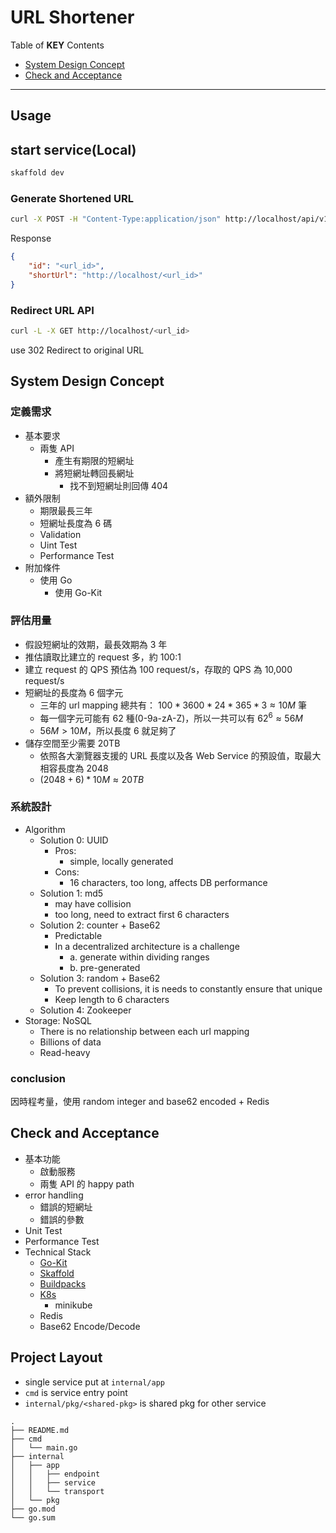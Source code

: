 # URL Shortener

Table of **KEY** Contents
- [System Design Concept](#system-design-concept)
- [Check and Acceptance](#check-and-acceptance)

---

## Usage

## start service(Local)
```zsh
skaffold dev
```

### Generate Shortened URL
```zsh
curl -X POST -H "Content-Type:application/json" http://localhost/api/v1/urls -d '{"url": "<original_url>","expireAt": "2021-02-08T09:20:41Z"}'
```
Response
```json
{
    "id": "<url_id>",
    "shortUrl": "http://localhost/<url_id>"
}
```

### Redirect URL API
```zsh
curl -L -X GET http://localhost/<url_id>
```
use 302 Redirect to original URL


## System Design Concept

### 定義需求 

- 基本要求
  - 兩隻 API
    - 產生有期限的短網址
    - 將短網址轉回長網址
      - 找不到短網址則回傳 404
- 額外限制
  - 期限最長三年
  - 短網址長度為 6 碼
  - Validation
  - Uint Test
  - Performance Test
- 附加條件
  - 使用 Go
    - 使用 Go-Kit

### 評估用量

- 假設短網址的效期，最長效期為 3 年
- 推估讀取比建立的 request 多，約 100:1
- 建立 request 的 QPS 預估為 100 request/s，存取的 QPS 為 10,000 request/s
- 短網址的長度為 6 個字元
  - 三年的 url mapping 總共有： $100 * 3600 * 24 * 365 * 3 \approx 10M$ 筆
  - 每一個字元可能有 62 種(0-9a-zA-Z)，所以一共可以有 $62^6 \approx 56M$
  - $56M > 10M$，所以長度 6 就足夠了
- 儲存空間至少需要 20TB
  - 依照各大瀏覽器支援的 URL 長度以及各 Web Service 的預設值，取最大相容長度為 2048
  - $(2048+6) * 10M \approx 20TB$

### 系統設計

- Algorithm
  - Solution 0: UUID
    - Pros: 
      - simple, locally generated
    - Cons: 
      - 16 characters, too long, affects DB performance
  - Solution 1: md5
    - may have collision
    - too long, need to extract first 6 characters
  - Solution 2: counter + Base62
    - Predictable
    - In a decentralized architecture is a challenge
      - a. generate within dividing ranges
      - b. pre-generated
  - Solution 3: random + Base62
    - To prevent collisions, it is needs to constantly ensure that unique
    - Keep length to 6 characters
  - Solution 4: Zookeeper
- Storage: NoSQL
  - There is no relationship between each url mapping
  - Billions of data
  - Read-heavy

### conclusion

因時程考量，使用 random integer and base62 encoded + Redis

## Check and Acceptance

- 基本功能
  - 啟動服務
  - 兩隻 API 的 happy path
- error handling
  - 錯誤的短網址
  - 錯誤的參數
- Unit Test
- Performance Test
- Technical Stack
  - [Go-Kit](https://github.com/go-kit/kit)
  - [Skaffold](https://skaffold.dev/)
  - [Buildpacks](https://buildpacks.io/)
  - [K8s](https://kubernetes.io/)
    - minikube
  - Redis
  - Base62 Encode/Decode

## Project Layout
- single service put at `internal/app`
- `cmd` is service entry point
- `internal/pkg/<shared-pkg>` is shared pkg for other service

```
.
├── README.md
├── cmd
│   └── main.go
├── internal
│   ├── app
│   │   ├── endpoint
│   │   ├── service
│   │   └── transport
│   └── pkg 
├── go.mod
└── go.sum
```
